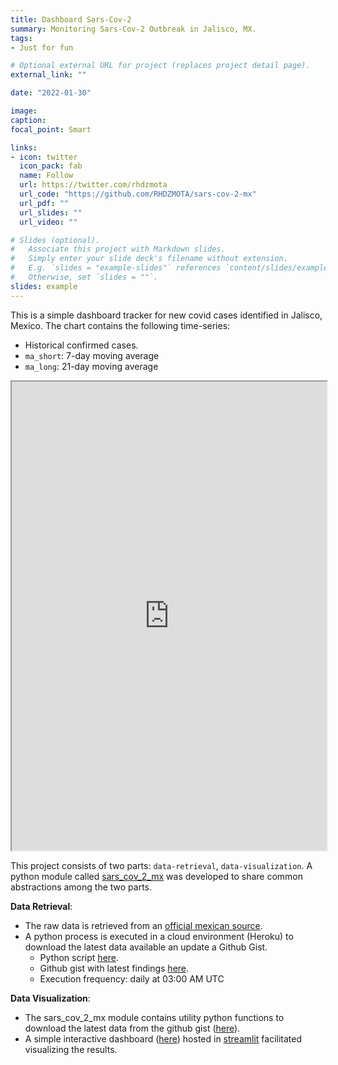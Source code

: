 ```yaml
---
title: Dashboard Sars-Cov-2
summary: Monitoring Sars-Cov-2 Outbreak in Jalisco, MX.
tags:
- Just for fun

# Optional external URL for project (replaces project detail page).
external_link: ""

date: "2022-01-30"

image: 
caption: 
focal_point: Smart

links:
- icon: twitter
  icon_pack: fab
  name: Follow
  url: https://twitter.com/rhdzmota
  url_code: "https://github.com/RHDZMOTA/sars-cov-2-mx"
  url_pdf: ""
  url_slides: ""
  url_video: ""

# Slides (optional).
#   Associate this project with Markdown slides.
#   Simply enter your slide deck's filename without extension.
#   E.g. `slides = "example-slides"` references `content/slides/example-slides.md`.
#   Otherwise, set `slides = ""`.
slides: example
---
```


This is a simple dashboard tracker for new covid cases identified in Jalisco, Mexico.
The chart contains the following time-series:
* Historical confirmed cases.
* `ma_short`: 7-day moving average
* `ma_long`: 21-day moving average 

<iframe
src='https://share.streamlit.io/rhdzmota/sars-cov-2-mx/main/dashboard.py?embed=true'
height="750"
width="100%">
</iframe>

This project consists of two parts: `data-retrieval`, `data-visualization`.
A python module called [sars_cov_2_mx][sars_cov_2_mx_module] was developed to share common abstractions among the two parts.

[sars_cov_2_mx_module]: https://github.com/RHDZMOTA/sars-cov-2-mx/tree/main/sars_cov_2_mx


**Data Retrieval**:
* The raw data is retrieved from an [official mexican source](https://datos.covid-19.conacyt.mx/#DownZCSV).
* A python process is executed in a cloud environment (Heroku) to download the latest data available an update a Github Gist.
  * Python script [here](https://github.com/RHDZMOTA/sars-cov-2-mx/blob/main/update_gist.py).
  * Github gist with latest findings [here](https://gist.github.com/RHDZMOTA/6c7c16c62d7cea9b3e63eb4dce8e2713).
  * Execution frequency: daily at 03:00 AM UTC
  
**Data Visualization**:
* The sars_cov_2_mx module contains utility python functions to download the latest data from the github gist ([here][get-latest-snapshot]).
* A simple interactive dashboard ([here][interactive-dashboard-source]) hosted in [streamlit][streamlit-app] facilitated visualizing the results. 

[get-latest-snapshot]: https://github.com/RHDZMOTA/sars-cov-2-mx/blob/main/sars_cov_2_mx/dataset.py
[interactive-dashboard-source]: https://github.com/RHDZMOTA/sars-cov-2-mx/blob/main/dashboard.py
[streamlit-app]: https://share.streamlit.io/rhdzmota/sars-cov-2-mx/main/dashboard.py

